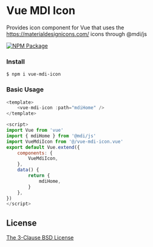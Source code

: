 # Vue MDI Icon
Provides icon component for Vue that uses the https://materialdesignicons.com/ icons through @mdi/js

[![NPM Package](https://github.com/EarlPomeroy/vue-mdi-icon/actions/workflows/npm-publish.yml/badge.svg?branch=main)](https://github.com/EarlPomeroy/vue-mdi-icon/actions/workflows/npm-publish.yml)

### Install
    $ npm i vue-mdi-icon

### Basic Usage
```javascript
<template>
    <vue-mdi-icon :path="mdiHome" />
</template>

<script>
import Vue from 'vue'
import { mdiHome } from '@mdi/js'
import VueMdiIcon from '@/vue-mdi-icon.vue'
export default Vue.extend({
    components: {
        VueMdiIcon,
    },
    data() {
        return {
            mdiHome,
        }
    },
})
</script>
```
## License
[The 3-Clause BSD License](https://opensource.org/licenses/BSD-3-Clause)
